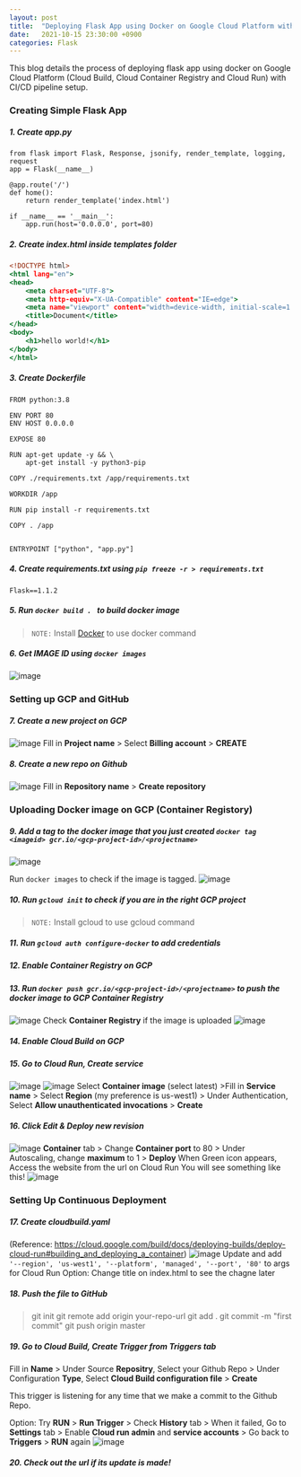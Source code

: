 ```yaml
---
layout: post
title:  "Deploying Flask App using Docker on Google Cloud Platform with CI/CD pipeline"
date:   2021-10-15 23:30:00 +0900
categories: Flask
---
```


This blog details the process of deploying flask app using docker on Google Cloud Platform (Cloud Build, Cloud Container Registry and Cloud Run) with CI/CD pipeline setup.

### Creating Simple Flask App
##### 1. Create *app.py*
```
from flask import Flask, Response, jsonify, render_template, logging, request
app = Flask(__name__)

@app.route('/')
def home():
    return render_template('index.html')

if __name__ == '__main__':
    app.run(host='0.0.0.0', port=80)
```

##### 2. Create *index.html* inside *templates* folder
``` html:templates/index.html
<!DOCTYPE html>
<html lang="en">
<head>
    <meta charset="UTF-8">
    <meta http-equiv="X-UA-Compatible" content="IE=edge">
    <meta name="viewport" content="width=device-width, initial-scale=1.0">
    <title>Document</title>
</head>
<body>
    <h1>hello world!</h1>
</body>
</html>
```

##### 3. Create *Dockerfile*
```
FROM python:3.8

ENV PORT 80
ENV HOST 0.0.0.0

EXPOSE 80

RUN apt-get update -y && \
    apt-get install -y python3-pip

COPY ./requirements.txt /app/requirements.txt

WORKDIR /app

RUN pip install -r requirements.txt

COPY . /app


ENTRYPOINT ["python", "app.py"]
```

##### 4. Create *requirements.txt* using `pip freeze -r > requirements.txt`
```
Flask==1.1.2
```

##### 5. Run `docker build . ` to build docker image
> ``NOTE:`` Install [Docker](https://docs.docker.com/get-docker/) to use docker command

##### 6. Get IMAGE ID using ```docker images```
![image](/images/2021101701.png)

### Setting up GCP and GitHub
##### 7. Create a new project on GCP
![image](/images/2021101702.png)
Fill in **Project name** > Select **Billing account** > **CREATE**

##### 8. Create a new repo on Github
![image](/images/2021101703.png)
Fill in **Repository name** > **Create repository**

### Uploading Docker image on GCP (Container Registory)
##### 9. Add a tag to the docker image that you just created `docker tag <imageid> gcr.io/<gcp-project-id>/<projectname>`
![image](/images/2021101704.png)

Run `docker images` to check if the image is tagged.
![image](/images/2021101705.png)

##### 10. Run `gcloud init` to check if you are in the right GCP project
> ``NOTE:`` Install gcloud to use gcloud command

##### 11. Run `gcloud auth configure-docker` to add credentials

##### 12. Enable Container Registry on GCP

##### 13. Run `docker push gcr.io/<gcp-project-id>/<projectname>` to push the docker image to GCP Container Registry
![image](/images/2021101706.png)
Check **Container Registry** if the image is uploaded
![image](/images/2021101707.png)


##### 14. Enable Cloud Build on GCP

##### 15. Go to Cloud Run, Create service
![image](/images/2021101708.png)
![image](/images/2021101709.png)
Select **Container image** (select latest) >Fill in **Service name** > Select **Region** (my preference is us-west1) > Under Authentication, Select **Allow unauthenticated invocations** > **Create**

##### 16. Click Edit & Deploy new revision
![image](/images/2021101710.png)
**Container** tab > Change **Container port** to 80 > Under Autoscaling, change **maximum** to 1 > **Deploy**
When Green icon appears, Access the website from the url on Cloud Run
You will see something like this!
![image](/images/2021101713.png)

### Setting Up Continuous Deployment

##### 17. Create *cloudbuild.yaml* 
(Reference: https://cloud.google.com/build/docs/deploying-builds/deploy-cloud-run#building_and_deploying_a_container)
![image](/images/2021101711.png)
Update and add `'--region', 'us-west1', '--platform', 'managed', '--port', '80'` to args for Cloud Run
Option: Change title on index.html to see the chagne later

##### 18. Push the file to GitHub
> git init
git remote add origin your-repo-url
git  add .
git commit -m "first commit"
git push origin master


##### 19. Go to Cloud Build, Create Trigger from Triggers tab

Fill in **Name** > Under Source **Repositry**, Select your Github Repo > Under Configuration **Type**, Select **Cloud Build configuration file** > **Create**

This trigger is listening for any time that we make a commit to the Github Repo.

Option: Try **RUN** > **Run Trigger** > Check **History** tab > When it failed, Go to **Settings** tab > Enable **Cloud run admin** and **service accounts** > Go back to **Triggers** > **RUN** again
![image](/images/2021101712.png)


##### 20. Check out the url if its update is made!



